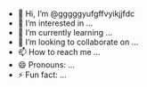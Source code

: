 - 👋 Hi, I’m @gggggyufgffvyikjjfdc
- 👀 I’m interested in ...
- 🌱 I’m currently learning ...
- 💞️ I’m looking to collaborate on ...
- 📫 How to reach me ...
- 😄 Pronouns: ...
- ⚡ Fun fact: ...

<!---
gggggyufgffvyikjjfdc/gggggyufgffvyikjjfdc is a ✨ special ✨ repository because its `README.md` (this file) appears on your GitHub profile.
You can click the Preview link to take a look at your changes.
--->
